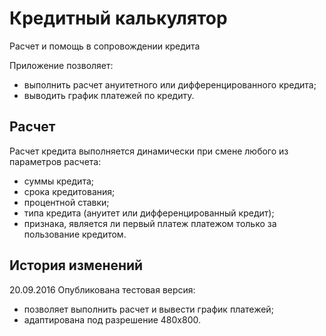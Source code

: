 # Кредитный калькулятор

Расчет и помощь в сопровождении кредита

Приложение позволяет: 
- выполнить расчет ануитетного или дифференцированного кредита;
- выводить график платежей по кредиту.

## Расчет

Расчет кредита выполняется динамически при смене любого из параметров расчета:
- суммы кредита;
- срока кредитования;
- процентной ставки;
- типа кредита (ануитет или дифференцированный кредит);
- признака, является ли первый платеж платежом только за пользование кредитом.

## История изменений

20.09.2016  Опубликована тестовая версия:
- позволяет выполнить расчет и вывести график платежей;
- адаптирована под разрешение 480х800.
